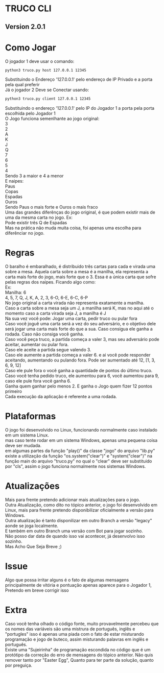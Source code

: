 # TRUCO CLI
## Version 2.0.1

# Como Jogar
O jogador 1 deve usar o comando:<br>
```sh
python3 truco.py host 127.0.0.1 12345
```
Substituindo o Endereço '127.0.0.1' pelo endereço de IP Privado e a porta pela qual preferir<br>
Já o jogador 2 Deve se Conectar usando:
```sh
python3 truco.py client 127.0.0.1 12345
```
Substituindo o endereço '127.0.0.1' pelo IP do Jogador 1 a porta pela porta escolhida pelo Jogador 1<br>
O Jogo funciona semenlhante ao jogo original:<br>
3<br>
2<br>
A<br>
K<br>
J<br>
Q<br>
7<br>
6<br>
5<br>
4<br>
Sendo 3 a maior e 4 a menor<br>
E naipes:<br>
Paus<br>
Copas<br>
Espadas<br>
Ouros<br>
Sendo Paus o mais forte e Ouros o mais fraco<br>
Uma das grandes diferênças do jogo original, é que podem existir mais de uma da mesma carta no jogo. Ex:<br>
Pode existir três Q de Espadas<br>
Mas na prática não muda muita coisa, foi apenas uma escolha para diferênciar no jogo.<br>

# Regras
O baralho é embaralhado, é distribuido três cartas para cada e virada uma sobre a mesa. Aquela carta sobre a mesa é a manilha, ela representa a carta mais forte do jogo, mais forte que o 3. Essa é a única carta que sofre pelas regras dos naipes. Ficando algo como:<br>
Ex:<br>
Manilha: 6<br>
4, 5, 7, Q, J, K, A, 2, 3, 6-O, 6-E, 6-C, 6-P<br>
No jogo original a carta virada não representa exatamente a manilha.<br>
Caso a carta sobre a mesa seja um J, a manilha será K, mas no aqui até o momento caso a carta virada seja J, a manilha é J<br>
Na sua vez você pode: Jogar uma carta, pedir truco ou pular fora<br>
Caso você joguê uma carta será a vez do seu adversário, e o objetivo dele será jogar uma carta mais forte do que a sua. Caso consigua ele ganha a rodada. Caso não consiga você ganha.<br>
Caso você peça truco, a partida começa a valer 3, mas seu adversário pode aceitar, aumentar ou pular fora.<br>
Caso ele aceite a partida segue valendo 3.<br>
Caso ele aumente a partida começa a valer 6. e ai você pode responder aceitando, aumentando ou pulando fora. Pode ser aumentado até 12, [1, 3, 6, 9, 12]<br>
Caso ele pule fora o você ganha a quantidade de pontos do último truco. Caso você tenha pedido truco, ele aumentou para 6, você aumentou para 9, caso ele pule fora você ganha 6.<br>
Ganha quem ganhar pelo menos 2. E ganha o Jogo quem fizer 12 pontos primeiro<br>
Cada execução da aplicação é referente a uma rodada.<br>

# Plataformas
O jogo foi desenvolvido no Linux, funcionando normalmente caso instalado em um sistema Linux.<br>
mas caso tente rodar em um sistema Windows, apenas uma pequena coisa deve ser mudada.<br>
em algumas partes da função "play()" da classe "jogo" do arquivo "lib.py" existe a utilização da função "os.system("clear")" e "system("clear")" na função main do arquivo "truco.py" no qual o "clear" deve ser substituido por "cls", assim o jogo funciona normalmente nos sistemas Windows.<br>

# Atualizações
Mais para frente pretendo adicionar mais atualizações para o jogo.<br>
Outra Atualização, como dito no tópico anterior, o jogo foi desenvolvido em Linux, mais para frente pretendo disponibilizar oficialmente a versão para Windows.<br>
Outra atualização é tanto disponilizar em outro Branch a versão "legacy" aonde se joga localmente.<br>
E também em outro Branch uma versão com Bot para jogar sozinho.<br>
Não posso dar data de quando isso vai acontecer, já desenvolvo isso sozinho.<br>
Mas Acho Que Seja Breve ;)<br>

# Issue
Algo que possa irritar alguns é o fato de algumas mensagens principalmente de vitória e pontuação apenas aparece para o Jogador 1, Pretendo em breve corrigir isso<br>

# Extra
Caso você tenha olhado o código fonte, muito provavelmente percebeu que os nomes das variáveis são uma mistrura de português, inglês e "portugles" isso é apenas uma piada com o fato de estar misturando programação e jogo de buteco, assim misturando palavras em inglês e português.<br>
Existe uma "Sujeirinha" de programação escondida no código que é um protótipo da correção do erro de mensagens do tópico anterior. Não quis remover tanto por "Easter Egg", Quanto para ter parte da solução, quanto por preguiça.<br>
